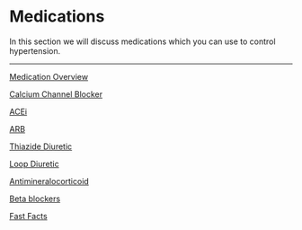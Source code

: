 # Medications

In this section we will discuss medications which you can use to control hypertension.

<hr />

[Medication Overview](http://localhost:3000/medications/medication-overview)

[Calcium Channel Blocker](http://localhost:3000/medications/ccb)

[ACEi](http://localhost:3000/medications/acei)

[ARB](http://localhost:3000/medications/arb)

[Thiazide Diuretic](http://localhost:3000/medications/thiazide)

[Loop Diuretic](http://localhost:3000/medications/loopdiuretic)

[Antimineralocorticoid](http://localhost:3000/medications/antimineralocorticoid)

[Beta blockers](http://localhost:3000/medications/bblockers)

[Fast Facts](http://localhost:3000/medications/fast-facts)
